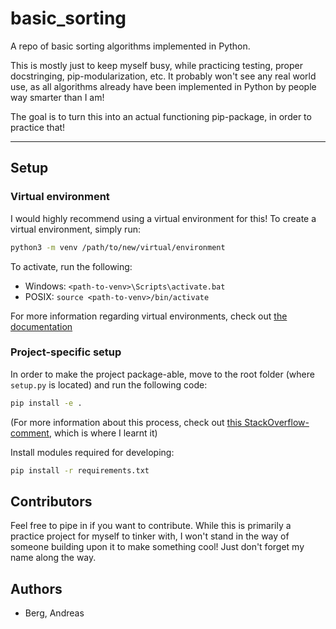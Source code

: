 # basic_sorting
A repo of basic sorting algorithms implemented in Python.

This is mostly just to keep myself busy, while practicing testing, proper docstringing, pip-modularization, etc. It probably won't see any real world use, as all algorithms already have been implemented in Python by people way smarter than I am!

The goal is to turn this into an actual functioning pip-package, in order to practice that!

---

## Setup
### Virtual environment
I would highly recommend using a virtual environment for this! To create a virtual environment, simply run:
```bash
python3 -m venv /path/to/new/virtual/environment
```
To activate, run the following:
 * Windows: `<path-to-venv>\Scripts\activate.bat`
 * POSIX: `source <path-to-venv>/bin/activate`

For more information regarding virtual environments, check out [the documentation](https://docs.python.org/3/library/venv.html)

### Project-specific setup
In order to make the project package-able, move to the root folder (where `setup.py` is located) and run the following code:
```bash
pip install -e .
```

(For more information about this process, check out [this StackOverflow-comment](https://stackoverflow.com/questions/6323860/sibling-package-imports/50193944#50193944), which is where I learnt it)

Install modules required for developing:
```bash
pip install -r requirements.txt
```

## Contributors
Feel free to pipe in if you want to contribute. While this is primarily a practice project for myself to tinker with, I won't stand in the way of someone building upon it to make something cool! Just don't forget my name along the way.

## Authors
* Berg, Andreas

